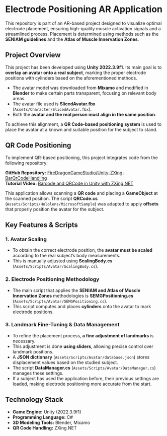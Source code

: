 # **Electrode Positioning AR Application**  

This repository is part of an AR-based project designed to visualize optimal electrode placement, ensuring high-quality muscle activation signals and a streamlined process. Placement is determined using methods such as the **SENIAM guidelines** and the **Atlas of Muscle Innervation Zones**.  

## **Project Overview**  

This project has been developed using **Unity 2022.3.9f1**. Its main goal is to **overlay an avatar onto a real subject**, marking the proper electrode positions with cylinders based on the aforementioned methods.  

- The avatar model was downloaded from **Mixamo** and modified in **Blender** to make certain parts transparent, focusing on relevant body areas.  
- The avatar file used is **SlicedAvatar.fbx** (`Assets/Character/SlicedAvatar.fbx`).  
- Both the **avatar and the real person must align in the same position**.  

To achieve this alignment, a **QR Code-based positioning system** is used to place the avatar at a known and suitable position for the subject to stand.  

## **QR Code Positioning**  

To implement QR-based positioning, this project integrates code from the following repository:  

  **GitHub Repository:** [FireDragonGameStudio/Unity-ZXing-BarQrCodeHandling](https://github.com/FireDragonGameStudio/Unity-ZXing-BarQrCodeHandling)  
  **Tutorial Video:** [Barcode and QRCode in Unity with ZXing.NET](https://www.youtube.com/watch?v=tJXvynhbmpg)  

This application allows scanning a **QR code** and placing a **GameObject** at the scanned position. The script **QRCode.cs** (`Assets/Scripts/Hololens/MicrosoftSample`) was adapted to apply **offsets** that properly position the avatar for the subject.  

## **Key Features & Scripts**  

### **1. Avatar Scaling**  
- To obtain the correct electrode position, the **avatar must be scaled** according to the real subject’s body measurements.  
- This is manually adjusted using **ScalingBody.cs** (`Assets/Scripts/Avatar/ScalingBody.cs`).  

### **2. Electrode Positioning Methodology**  
- The main script that applies the **SENIAM and Atlas of Muscle Innervation Zones** methodologies is **SEMGPositioning.cs** (`Assets/Scripts/Avatar/SEMGPositioning.cs`).  
- This script computes and places **cylinders** onto the avatar to mark electrode positions.  

### **3. Landmark Fine-Tuning & Data Management**  
- To refine the placement process, **a fine adjustment of landmarks** is necessary.  
- This adjustment is done **using sliders**, allowing precise control over landmark positions.  
- A **JSON dictionary** (`Assets/Scripts/Avatar/database.json`) stores displacement values based on the studied subject.  
- The script **DataManager.cs** (`Assets/Scripts/Avatar/DataManager.cs`) manages these settings.  
- If a subject has used the application before, their previous settings are loaded, making electrode positioning more accurate from the start.  

## **Technology Stack**  
- **Game Engine:** Unity (2022.3.9f1)  
- **Programming Language:** C#  
- **3D Modeling Tools:** Blender, Mixamo  
- **QR Code Handling:** ZXing.NET  
